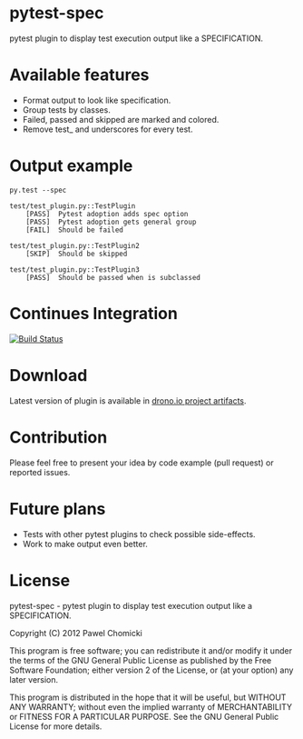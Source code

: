 pytest-spec
===========
pytest plugin to display test execution output like a SPECIFICATION.


Available features
==================
* Format output to look like specification.
* Group tests by classes.
* Failed, passed and skipped are marked and colored.
* Remove test_ and underscores for every test.

Output example
==============

    py.test --spec

    test/test_plugin.py::TestPlugin
        [PASS]  Pytest adoption adds spec option
        [PASS]  Pytest adoption gets general group
        [FAIL]  Should be failed

    test/test_plugin.py::TestPlugin2
        [SKIP]  Should be skipped

    test/test_plugin.py::TestPlugin3
        [PASS]  Should be passed when is subclassed

Continues Integration
=====================
[![Build Status](https://drone.io/bitbucket.org/pchomik/pytest-spec/status.png)](https://drone.io/bitbucket.org/pchomik/pytest-spec/latest)

Download
========
Latest version of plugin is available in [drono.io project artifacts](https://drone.io/bitbucket.org/pchomik/pytest-spec/files).

Contribution
============
Please feel free to present your idea by code example (pull request) or reported issues.

Future plans
============
* Tests with other pytest plugins to check possible side-effects.
* Work to make output even better.

License
=======
pytest-spec - pytest plugin to display test execution output like a SPECIFICATION.

Copyright (C) 2012 Pawel Chomicki

This program is free software; you can redistribute it and/or modify it under the terms of the GNU General Public License as published by the Free Software Foundation; either version 2 of the License, or (at your option) any later version.

This program is distributed in the hope that it will be useful, but WITHOUT ANY WARRANTY; without even the implied warranty of MERCHANTABILITY or FITNESS FOR A PARTICULAR PURPOSE. See the GNU General Public License for more details.
